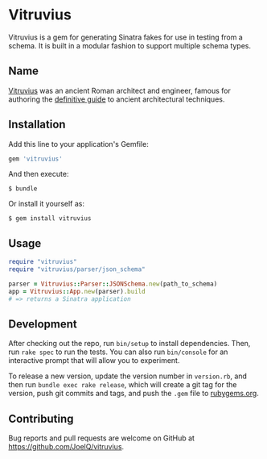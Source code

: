 # Vitruvius

Vitruvius is a gem for generating Sinatra fakes for use in testing from a
schema. It is built in a modular fashion to support multiple schema types.

## Name

[Vitruvius][vitruvius] was an ancient Roman architect and engineer, famous for
authoring the [definitive guide][de architectura] to ancient architectural
techniques.

[vitruvius]: https://en.wikipedia.org/wiki/Vitruvius
[de architectura]: https://en.wikipedia.org/wiki/De_architectura

## Installation

Add this line to your application's Gemfile:

```ruby
gem 'vitruvius'
```

And then execute:

    $ bundle

Or install it yourself as:

    $ gem install vitruvius

## Usage

```ruby
require "vitruvius"
require "vitruvius/parser/json_schema"

parser = Vitruvius::Parser::JSONSchema.new(path_to_schema)
app = Vitruvius::App.new(parser).build
# => returns a Sinatra application
```

## Development

After checking out the repo, run `bin/setup` to install dependencies. Then, run
`rake spec` to run the tests. You can also run `bin/console` for an interactive
prompt that will allow you to experiment.

To release a new version, update the version number in `version.rb`, and then
run `bundle exec rake release`, which will create a git tag for the version,
push git commits and tags, and push the `.gem` file to
[rubygems.org](https://rubygems.org).

## Contributing

Bug reports and pull requests are welcome on GitHub at
https://github.com/JoelQ/vitruvius.
